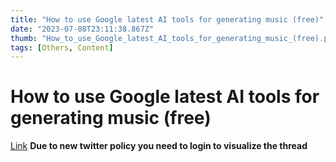```yaml
---
title: "How to use Google latest AI tools for generating music (free)"
date: "2023-07-08T23:11:38.867Z"
thumb: "How_to_use_Google_latest_AI_tools_for_generating_music_(free).png"
tags: [Others, Content]
---
```


# How to use Google latest AI tools for generating music (free)

[Link](https://twitter.com/Ali_Developer05/status/1675067703936315393)
**Due to new twitter policy you need to login to visualize the thread**
